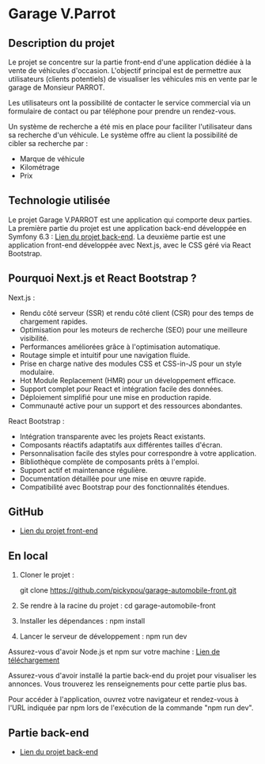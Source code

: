 
# Garage V.Parrot

## Description du projet

Le projet se concentre sur la partie front-end d'une application dédiée à la vente de véhicules d'occasion. L'objectif principal est de permettre aux utilisateurs (clients potentiels) de visualiser les véhicules mis en vente par le garage de Monsieur PARROT.

Les utilisateurs ont la possibilité de contacter le service commercial via un formulaire de contact ou par téléphone pour prendre un rendez-vous.

Un système de recherche a été mis en place pour faciliter l'utilisateur dans sa recherche d'un véhicule. Le système offre au client la possibilité de cibler sa recherche par :

- Marque de véhicule
- Kilométrage
- Prix

## Technologie utilisée

Le projet Garage V.PARROT est une application qui comporte deux parties. La première partie du projet est une application back-end développée en Symfony 6.3 : [Lien du projet back-end](https://github.com/pickypou/garage-back.git). La deuxième partie est une application front-end développée avec Next.js, avec le CSS géré via React Bootstrap.

## Pourquoi Next.js et React Bootstrap ?

Next.js :

- Rendu côté serveur (SSR) et rendu côté client (CSR) pour des temps de chargement rapides.
- Optimisation pour les moteurs de recherche (SEO) pour une meilleure visibilité.
- Performances améliorées grâce à l'optimisation automatique.
- Routage simple et intuitif pour une navigation fluide.
- Prise en charge native des modules CSS et CSS-in-JS pour un style modulaire.
- Hot Module Replacement (HMR) pour un développement efficace.
- Support complet pour React et intégration facile des données.
- Déploiement simplifié pour une mise en production rapide.
- Communauté active pour un support et des ressources abondantes.

React Bootstrap :

- Intégration transparente avec les projets React existants.
- Composants réactifs adaptatifs aux différentes tailles d'écran.
- Personnalisation facile des styles pour correspondre à votre application.
- Bibliothèque complète de composants prêts à l'emploi.
- Support actif et maintenance régulière.
- Documentation détaillée pour une mise en œuvre rapide.
- Compatibilité avec Bootstrap pour des fonctionnalités étendues.

## GitHub

- [Lien du projet front-end](https://github.com/pickypou/garage-automobile-front.git)

## En local

1. Cloner le projet :

    git clone https://github.com/pickypou/garage-automobile-front.git

2. Se rendre à la racine du projet :
    cd garage-automobile-front

3. Installer les dépendances :
    npm install

4. Lancer le serveur de développement :
    npm run dev

Assurez-vous d'avoir Node.js et npm sur votre machine :
[Lien de téléchargement](https://nodejs.org/en/download)

Assurez-vous d'avoir installé la partie back-end du projet pour visualiser les annonces. Vous trouverez les renseignements pour cette partie plus bas.

Pour accéder à l'application, ouvrez votre navigateur et rendez-vous à l'URL indiquée par npm lors de l'exécution de la commande "npm run dev".

## Partie back-end

- [Lien du projet back-end](https://github.com/pickypou/garage-back.git)

